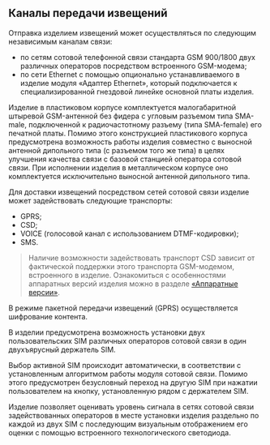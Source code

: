 ## Каналы передачи извещений

Отправка изделием извещений может осуществляться по следующим независимым каналам связи:

* по сетям сотовой телефонной связи стандарта GSM 900/1800 двух различных операторов посредством встроенного GSM-модема;
* по сети Ethernet с помощью опционально устанавливаемого в изделие модуля «Адаптер Ethernet», который подключается к специализированной гнездовой линейке основной платы изделия.

Изделие в пластиковом корпусе комплектуется малогабаритной штыревой GSM-антенной без фидера с угловым разъемом типа SMA-male, подключенной к радиочастотному разъему (типа SMA-female) его печатной платы. Помимо этого конструкцией пластикового корпуса предусмотрена возможность работы изделия совместно с выносной антенной дипольного типа (с  разъемом того же типа) в целях улучшения качества связи с базовой станцией оператора сотовой связи. При исполнении изделия в металлическом корпусе оно комплектуется исключительно выносной антенной дипольного типа.

Для доставки извещений посредством сетей сотовой связи изделие может задействовать следующие транспорты:

* GPRS;
* CSD;
* VOICE (голосовой канал с использованием DTMF-кодировки);
* SMS.

> Наличие возможности задействовать транспорт CSD зависит от фактической поддержки этого транспорта GSM-модемом, встроенного в изделие. Ознакомиться с особенностями аппаратных версий изделия можно в разделе [«Аппаратные версии»](#hardware-version-list).

В режиме пакетной передачи извещений (GPRS) осуществляется шифрование контента.

В изделии предусмотрена возможность установки двух пользовательских SIM различных операторов сотовой связи в один двухъярусный держатель SIM.

Выбор активной SIM происходит автоматически, в соответствии с установленным алгоритмом работы модуля сотовой связи. Помимо этого  предусмотрен безусловный переход на другую SIM при нажатии пользователем на кнопку, установленную  рядом с держателем SIM.

Изделие позволяет оценивать уровень сигнала в сетях сотовой связи задействованных операторов в месте установки изделия раздельно по каждой из двух SIM с последующим визуальным отображением его оценки с помощью встроенного технологического светодиода.
